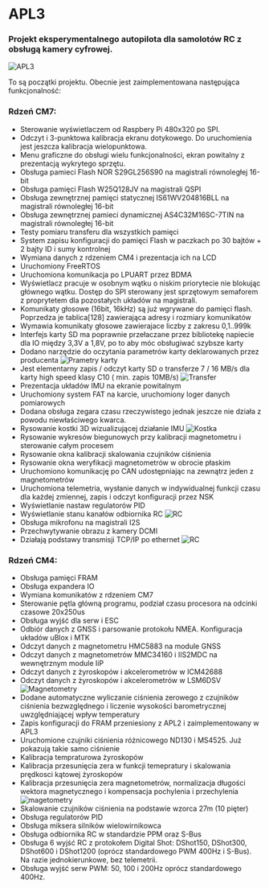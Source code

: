 # APL3
### Projekt eksperymentalnego autopilota dla samolotów RC z obsługą kamery cyfrowej.
![APL3](obrazki/ekran_startowy.jpg)

To są początki projektu. Obecnie jest zaimplementowana następująca funkcjonalność:
### Rdzeń CM7:
- Sterowanie wyświetlaczem od Raspbery Pi 480x320 po SPI.
- Odczyt i 3-punktowa kalibracja ekranu dotykowego. Do uruchomienia jest jeszcza kalibracja wielopunktowa.
- Menu graficzne do obsługi wielu funkcjonalności, ekran powitalny z prezentacją wykrytego sprzętu.
- Obsługa pamieci Flash NOR S29GL256S90 na magistrali równoległej 16-bit
- Obsługa pamięci Flash W25Q128JV na magistrali QSPI
- Obsługa zewnętrznej pamięci statycznej IS61WV204816BLL na magistrali równoległej 16-bit
- Obsługa zewnętrznej pamieci dynamicznej AS4C32M16SC-7TIN na magistrali równoległej 16-bit
- Testy pomiaru transferu dla wszystkich pamięci
- System zapisu konfiguracji do pamięci Flash w paczkach po 30 bajtów + 2 bajty ID i sumy kontrolnej
- Wymiana danych z rdzeniem CM4 i prezentacja ich na LCD
- Uruchomiony FreeRTOS
- Uruchomiona komunikacja po LPUART przez BDMA
- Wyświetlacz pracuje w osobnym wątku o niskim priorytecie nie blokując głównego wątku. Dostęp do SPI sterowany jest sprzętowym semaforem z proprytetem dla pozostałych układów na magistrali.
- Komunikaty głosowe (16bit, 16kHz) są już wgrywane do pamięci flash. Poprzedza je tablica[128] zawierająca adresy i rozmiary komunikatów
- Wymawia komunikaty głosowe zawierajace liczby z zakresu 0,1..999k 
- Interfejs karty SD ma poprawnie przełaczane przez bibliotekę napiecie dla IO między 3,3V a 1,8V, po to aby móc obsługiwać szybsze karty
- Dodano narzędzie do oczytania parametrów karty deklarowanych przez producenta
![Prametry karty](obrazki/prametry_karty_SD.jpg)
- Jest elementarny zapis / odczyt karty SD o transferze 7 / 16 MB/s dla karty high speed klasy C10 ( min. zapis 10MB/s)
![Transfer](obrazki/transfer_karty_SD.jpg)
- Prezentacja układów IMU na ekranie powitalnym
- Uruchomiony system FAT na karcie, uruchomiony loger danych pomiarowych
- Dodana obsługa zegara czasu rzeczywistego jednak jeszcze nie działa z powodu niewłaściwego kwarca.
- Rysowanie kostki 3D wizualizującej działanie IMU
![Kostka](obrazki/kostka.jpg)
- Rysowanie wykresów biegunowych przy kalibracji magnetometru i sterowanie całym procesem
- Rysowanie okna kalibracji skalowania czujników ciśnienia
- Rysowanie okna weryfikacji magnetometrów w obrocie płaskim
- Uruchomiono komunikację po CAN udostępniając na zewnątrz jeden z magnetometrów
- Uruchomiona telemetria, wysłanie danych w indywidualnej funkcji czasu dla każdej zmiennej, zapis i odczyt konfiguracji przez NSK 
- Wyświetlanie nastaw regulatorów PID
- Wyświetlanie stanu kanałów odbiornika RC
![RC](obrazki/odbiornikRC_PPM.jpg)
- Obsługa mikrofonu na magistrali I2S
- Przechwytywanie obrazu z kamery DCMI
- Działają podstawy transmisji TCP/IP po ethernet
![RC](obrazki/statystyki_internet.jpg)

### Rdzeń CM4:
- Obsługa pamięci FRAM
- Obsługa expandera IO
- Wymiana komunikatów z rdzeniem CM7
- Sterowanie pętla główną programu, podział czasu procesora na odcinki czasowe 20x250us
- Obsługa wyjść dla serw i ESC
- Odbiór danych z GNSS i parsowanie protokołu NMEA. Konfiguracja układów uBlox i MTK
- Odczyt danych z magnetometru HMC5883 na module GNSS
- Odczyt danych z magnetometrów MMC34160 i IIS2MDC na wewnętrznym module IiP
- Odczyt danych z żyroskopów i akcelerometrów w ICM42688
- Odczyt danych z żyroskopów i akcelerometrów w LSM6DSV
![Magnetometry](obrazki/pomiary.jpg)
- Dodane automatyczne wyliczanie ciśnienia zerowego z czujników ciśnienia bezwzględnego i liczenie wysokości barometrycznej uwzględniającej wpływ temperatury
- Zapis konfiguracji do FRAM przeniesiony z APL2 i zaimplementowany w APL3
- Uruchomione czujniki ciśnienia różnicowego ND130 i MS4525. Już pokazują takie samo ciśnienie
- Kalibracja tempraturowa żyroskopów
- Kalibracja przesunięcia zera w funkcji temepratury i skalowania prędkosci kątowej żyroskopów
- Kalibracja przesunięcia zera magnetometrów, normalizacja długości wektora magnetycznego i kompensacja pochylenia i przechylenia
![magetometry](obrazki/kalibracja_magnetometrow.jpg) 
- Skalowanie czujników ciśnienia na podstawie wzorca 27m (10 pięter)
- Obsługa regulatorów PID
- Obsługa miksera silników wielowirnikowca
- Obsługa odbiornika RC w standardzie PPM oraz S-Bus
- Obsługa 6 wyjść RC z protokołem Digital Shot: DShot150, DShot300, DShot600 i DShot1200 (oprócz standardowego PWM 400Hz i S-Bus). Na razie jednokierunkowe, bez telemetrii.
- Obsługa wyjść serw PWM: 50, 100 i 200Hz oprócz standardowego 400Hz.



 
 
 

  
    		
  		
